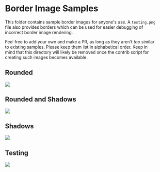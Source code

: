 # Border Image Samples
This folder contains sample border images for anyone's use. A `testing.png` file also provides borders which can be used for easier debugging of incorrect border image rendering.

Feel free to add your own and make a PR, as long as they aren't _too_ similar to existing samples. Please keep them list in alphabetical order. Keep in mind that this directory will likely be removed once the contrib script for creating such images becomes available.

## Rounded
![](https://raw.githubusercontent.com/TheAvidDev/sway-borders/master/contrib/borders/rounded.png)

## Rounded and Shadows
![](https://raw.githubusercontent.com/TheAvidDev/sway-borders/master/contrib/borders/rounded_and_shadows.png)

## Shadows
![](https://raw.githubusercontent.com/TheAvidDev/sway-borders/master/contrib/borders/shadows.png)

## Testing
![](https://raw.githubusercontent.com/TheAvidDev/sway-borders/master/contrib/borders/testing.png)
